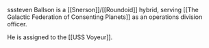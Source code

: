 sssteven Ballson is a [[Snerson]]/[[Roundoid]] hybrid, serving [[The Galactic Federation of Consenting Planets]] as an operations division officer.

He is assigned to the [[USS Voyeur]].